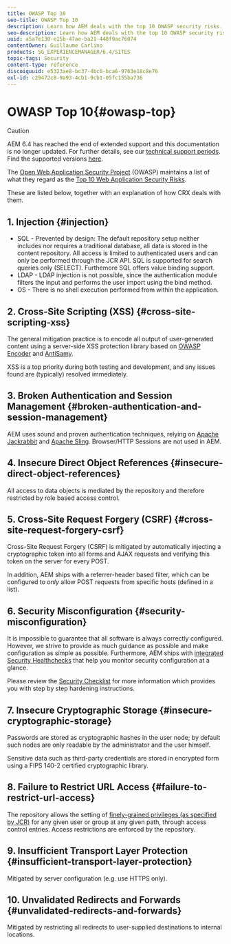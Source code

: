 ```yaml
---
title: OWASP Top 10
seo-title: OWASP Top 10
description: Learn how AEM deals with the top 10 OWASP security risks.
seo-description: Learn how AEM deals with the top 10 OWASP security risks.
uuid: a5a7e130-e15b-47ae-ba21-448f9ac76074
contentOwner: Guillaume Carlino
products: SG_EXPERIENCEMANAGER/6.4/SITES
topic-tags: Security
content-type: reference
discoiquuid: e5323ae8-bc37-4bc6-bca6-9763e18c8e76
exl-id: c29472c8-9a93-4cb1-9cb1-05fc155ba736
---
```

# OWASP Top 10{#owasp-top}

>[!CAUTION]
>
>AEM 6.4 has reached the end of extended support and this documentation is no longer updated. For further details, see our [technical support periods](https://helpx.adobe.com/support/programs/eol-matrix.html). Find the supported versions [here](https://experienceleague.adobe.com/docs/).

The [Open Web Application Security Project](https://www.owasp.org) (OWASP) maintains a list of what they regard as the [Top 10 Web Application Security Risks](https://www.owasp.org/index.php/OWASP_Top_Ten_Project).

These are listed below, together with an explanation of how CRX deals with them.

## 1. Injection {#injection}

* SQL - Prevented by design: The default repository setup neither includes nor requires a traditional database, all data is stored in the content repository. All access is limited to authenticated users and can only be performed through the JCR API. SQL is supported for search queries only (SELECT). Furthemore SQL offers value binding support.  
* LDAP - LDAP injection is not possible, since the authentication module filters the input and performs the user import using the bind method.
* OS - There is no shell execution performed from within the application.

## 2. Cross-Site Scripting (XSS) {#cross-site-scripting-xss}

The general mitigation practice is to encode all output of user-generated content using a server-side XSS protection library based on [OWASP Encoder](https://www.owasp.org/index.php/OWASP_Java_Encoder_Project) and [AntiSamy](https://www.owasp.org/index.php/Category:OWASP_AntiSamy_Project).

XSS is a top priority during both testing and development, and any issues found are (typically) resolved immediately.

## 3. Broken Authentication and Session Management {#broken-authentication-and-session-management}

AEM uses sound and proven authentication techniques, relying on [Apache Jackrabbit](https://jackrabbit.apache.org/) and [Apache Sling](https://sling.apache.org/). Browser/HTTP Sessions are not used in AEM.

## 4. Insecure Direct Object References {#insecure-direct-object-references}

All access to data objects is mediated by the repository and therefore restricted by role based access control.

## 5. Cross-Site Request Forgery (CSRF) {#cross-site-request-forgery-csrf}

Cross-Site Request Forgery (CSRF) is mitigated by automatically injecting a cryptographic token into all forms and AJAX requests and verifying this token on the server for every POST.

In addition, AEM ships with a referrer-header based filter, which can be configured to *only* allow POST requests from specific hosts (defined in a list).

## 6. Security Misconfiguration {#security-misconfiguration}

It is impossible to guarantee that all software is always correctly configured. However, we strive to provide as much guidance as possible and make configuration as simple as possible. Furthermore, AEM ships with [integrated Security Healthchecks](/help/sites-administering/operations-dashboard.md) that help you monitor security configuration at a glance.

Please review the [Security Checklist](/help/sites-administering/security-checklist.md) for more information which provides you with step by step hardening instructions.

## 7. Insecure Cryptographic Storage {#insecure-cryptographic-storage}

Passwords are stored as cryptographic hashes in the user node; by default such nodes are only readable by the administrator and the user himself.

Sensitive data such as third-party credentials are stored in encrypted form using a FIPS 140-2 certified cryptographic library.

## 8. Failure to Restrict URL Access {#failure-to-restrict-url-access}

The repository allows the setting of [finely-grained privileges (as specified by JCR)](https://www.adobe.io/experience-manager/reference-materials/spec/jcr/2.0/16_Access_Control_Management.html) for any given user or group at any given path, through access control entries. Access restrictions are enforced by the repository.

## 9. Insufficient Transport Layer Protection {#insufficient-transport-layer-protection}

Mitigated by server configuration (e.g. use HTTPS only).

## 10. Unvalidated Redirects and Forwards {#unvalidated-redirects-and-forwards}

Mitigated by restricting all redirects to user-supplied destinations to internal locations.
